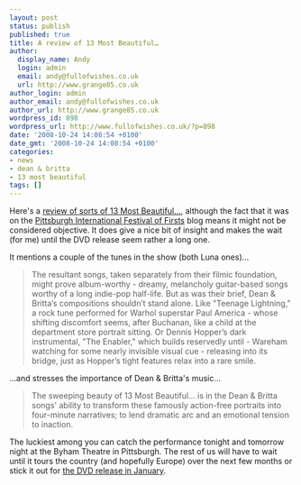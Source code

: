 ```yaml
---
layout: post
status: publish
published: true
title: A review of 13 Most Beautiful…
author:
  display_name: Andy
  login: admin
  email: andy@fullofwishes.co.uk
  url: http://www.grange85.co.uk
author_login: admin
author_email: andy@fullofwishes.co.uk
author_url: http://www.grange85.co.uk
wordpress_id: 898
wordpress_url: http://www.fullofwishes.co.uk/?p=898
date: '2008-10-24 14:08:54 +0100'
date_gmt: '2008-10-24 14:08:54 +0100'
categories:
- news
- dean & britta
- 13 most beautiful
tags: []
---
```

<p>Here's a <a href="http://pifof.wordpress.com/2008/10/24/13-most-beautiful-songs-for-andy-warhols-screen-tests/">review of sorts of 13 Most Beautiful...</a>, although the fact that it was on the <a href="http://pifof.wordpress.com/2008/10/24/13-most-beautiful-songs-for-andy-warhols-screen-tests/">Pittsburgh International Festival of Firsts</a> blog means it might not be considered objective. It does give a nice bit of insight and makes the wait (for me) until the DVD release seem rather a long one.</p>
<p>It mentions a couple of the tunes in the show (both Luna ones)...</p>
<blockquote><p>The resultant songs, taken separately from their filmic foundation, might prove album-worthy - dreamy, melancholy guitar-based songs worthy of a long indie-pop half-life. But as was their brief, Dean & Britta’s compositions shouldn’t stand alone. Like "Teenage Lightning," a rock tune performed for Warhol superstar Paul America - whose shifting discomfort seems, after Buchanan, like a child at the department store portrait sitting. Or Dennis Hopper’s dark instrumental, "The Enabler," which builds reservedly until - Wareham watching for some nearly invisible visual cue - releasing into its bridge, just as Hopper’s tight features relax into a rare smile.</p></blockquote>
<p>...and stresses the importance of Dean & Britta's music...</p>
<blockquote><p>The sweeping beauty of 13 Most Beautiful… is in the Dean & Britta songs' ability to transform these famously action-free portraits into four-minute narratives; to lend dramatic arc and an emotional tension to inaction.</p></blockquote>
<p>The luckiest among you can catch the performance <span class="removed_link" title="http://www.pifof.org/events_13.shtml">tonight and tomorrow night at the Byham Theatre in Pittsburgh</span>. The rest of us will have to wait until it tours the country (and hopefully Europe) over the next few months or stick it out for <a href="/2008/10/22/plexifilm-take-pre-orders-for-13-most-beautiful-dvd/">the DVD release in January</a>.</p>
